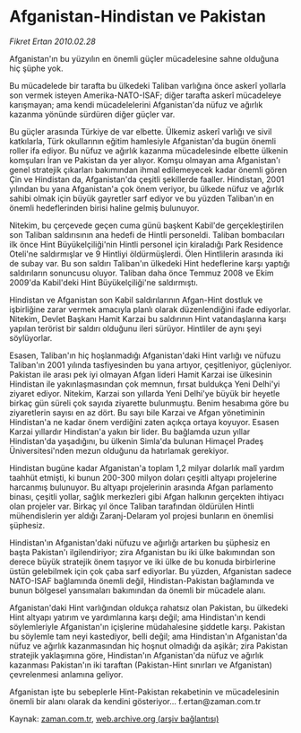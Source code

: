 # Afganistan-Hindistan ve Pakistan

*Fikret Ertan 2010.02.28*

<tr><td class="metin" colspan="2" style="padding-top: 20px; padding-left: 5px; ">Afganistan'ın bu yüzyılın en önemli güçler mücadelesine sahne olduğuna hiç şüphe yok.</td></tr><tr><td class="metin" colspan="2" style="padding-top: 20px; padding-left: 5px; "><p>Bu mücadelede bir tarafta bu ülkedeki Taliban varlığına önce askerî yollarla son vermek isteyen Amerika-NATO-ISAF; diğer tarafta askerî mücadeleye karışmayan; ama kendi mücadelelerini Afganistan'da nüfuz ve ağırlık kazanma yönünde sürdüren diğer güçler var.
<p>Bu güçler arasında Türkiye de var elbette. Ülkemiz askerî varlığı ve sivil katkılarla, Türk okullarının eğitim hamlesiyle Afganistan'da bugün önemli roller ifa ediyor. Bu nüfuz ve ağırlık kazanma mücadelesinde elbette ülkenin komşuları İran ve Pakistan da yer alıyor. Komşu olmayan ama Afganistan'ı genel stratejik çıkarları bakımından ihmal edilemeyecek kadar önemli gören Çin ve Hindistan da, Afganistan'da çeşitli şekillerde faaller. Hindistan, 2001 yılından bu yana Afganistan'a çok önem veriyor, bu ülkede nüfuz ve ağırlık sahibi olmak için büyük gayretler sarf ediyor ve bu yüzden Taliban'ın en önemli hedeflerinden birisi haline gelmiş bulunuyor.
<p>Nitekim, bu çerçevede geçen cuma günü başkent Kabil'de gerçekleştirilen son Taliban saldırısının ana hedefi de Hintli personeldi. Taliban bombacıları ilk önce Hint Büyükelçiliği'nin Hintli personel için kiraladığı Park Residence Oteli'ne saldırmışlar ve 9 Hintliyi öldürmüşlerdi. Ölen Hintlilerin arasında iki de subay var. Bu son saldırı Taliban'ın ülkedeki Hint hedeflerine karşı yaptığı saldırıların sonuncusu oluyor. Taliban daha önce Temmuz 2008 ve Ekim 2009'da Kabil'deki Hint Büyükelçiliği'ne saldırmıştı.
<p>Hindistan ve Afganistan son Kabil saldırılarının Afgan-Hint dostluk ve işbirliğine zarar vermek amacıyla planlı olarak düzenlendiğini ifade ediyorlar. Nitekim, Devlet Başkanı Hamit Karzai bu saldırının Hint vatandaşlarına karşı yapılan terörist bir saldırı olduğunu ileri sürüyor. Hintliler de aynı şeyi söylüyorlar.
<p>Esasen, Taliban'ın hiç hoşlanmadığı Afganistan'daki Hint varlığı ve nüfuzu Taliban'ın 2001 yılında tasfiyesinden bu yana artıyor, çeşitleniyor, güçleniyor. Pakistan ile arası pek iyi olmayan Afgan lideri Hamit Karzai ise ülkesinin Hindistan ile yakınlaşmasından çok memnun, fırsat buldukça Yeni Delhi'yi ziyaret ediyor. Nitekim, Karzai son yıllarda Yeni Delhi'ye büyük bir heyetle birkaç gün süreli çok sayıda ziyarette bulunmuştu. Benim hesabıma göre bu ziyaretlerin sayısı en az dört. Bu sayı bile Karzai ve Afgan yönetiminin Hindistan'a ne kadar önem verdiğini zaten açıkça ortaya koyuyor. Esasen Karzai yıllardır Hindistan'a yakın bir lider. Bu bağlamda uzun yıllar Hindistan'da yaşadığını, bu ülkenin Simla'da bulunan Himaçel Pradeş Üniversitesi'nden mezun olduğunu da hatırlamak gerekiyor.
<p> Hindistan bugüne kadar Afganistan'a toplam 1,2 milyar dolarlık malî yardım taahhüt etmişti, ki bunun 200-300 milyon doları çeşitli altyapı projelerine harcanmış bulunuyor. Bu altyapı projelerinin arasında Afgan parlamento binası, çeşitli yollar, sağlık merkezleri gibi Afgan halkının gerçekten ihtiyacı olan projeler var. Birkaç yıl önce Taliban tarafından öldürülen Hintli mühendislerin yer aldığı Zaranj-Delaram yol projesi bunların en önemlisi şüphesiz.
<p>Hindistan'ın Afganistan'daki nüfuzu ve ağırlığı artarken bu şüphesiz en başta Pakistan'ı ilgilendiriyor; zira Afganistan bu iki ülke bakımından son derece büyük stratejik önem taşıyor ve iki ülke de bu konuda birbirlerine üstün gelebilmek için çok çaba sarf ediyorlar. Bu yüzden, Afganistan sadece NATO-ISAF bağlamında önemli değil, Hindistan-Pakistan bağlamında ve bunun bölgesel yansımaları bakımından da önemli bir mücadele alanı.
<p>Afganistan'daki Hint varlığından oldukça rahatsız olan Pakistan, bu ülkedeki Hint altyapı yatırım ve yardımlarına karşı değil; ama Hindistan'ın kendi söylemleriyle Afganistan'ın içişlerine müdahalesine şiddetle karşı. Pakistan bu söylemle tam neyi kastediyor, belli değil; ama Hindistan'ın Afganistan'da nüfuz ve ağırlık kazanmasından hiç hoşnut olmadığı da aşikâr; zira Pakistan stratejik yaklaşımına göre, Hindistan'ın Afganistan'da nüfuz ve ağırlık kazanması Pakistan'ın iki taraftan (Pakistan-Hint sınırları ve Afganistan) çevrelenmesi anlamına geliyor.
<p>Afganistan işte bu sebeplerle Hint-Pakistan rekabetinin ve mücadelesinin önemli bir alanı olarak da kendini gösteriyor... f.ertan@zaman.com.tr <br/></p></p></p></p></p></p></p></p></p></td></tr>

Kaynak: [zaman.com.tr](http://zaman.com.tr/yazar.do?yazino=956449), [web.archive.org (arşiv bağlantısı)](http://web.archive.org/web/20100314210210/http://www.zaman.com.tr:80/yazar.do?yazino=956449)
